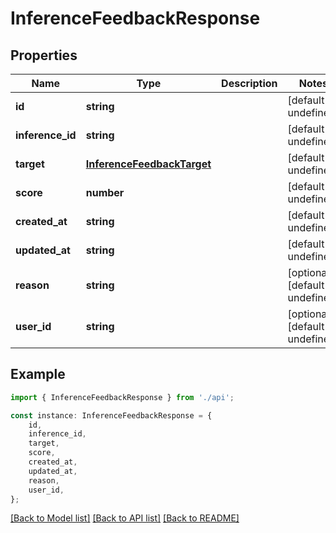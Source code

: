 # InferenceFeedbackResponse


## Properties

Name | Type | Description | Notes
------------ | ------------- | ------------- | -------------
**id** | **string** |  | [default to undefined]
**inference_id** | **string** |  | [default to undefined]
**target** | [**InferenceFeedbackTarget**](InferenceFeedbackTarget.md) |  | [default to undefined]
**score** | **number** |  | [default to undefined]
**created_at** | **string** |  | [default to undefined]
**updated_at** | **string** |  | [default to undefined]
**reason** | **string** |  | [optional] [default to undefined]
**user_id** | **string** |  | [optional] [default to undefined]

## Example

```typescript
import { InferenceFeedbackResponse } from './api';

const instance: InferenceFeedbackResponse = {
    id,
    inference_id,
    target,
    score,
    created_at,
    updated_at,
    reason,
    user_id,
};
```

[[Back to Model list]](../README.md#documentation-for-models) [[Back to API list]](../README.md#documentation-for-api-endpoints) [[Back to README]](../README.md)
